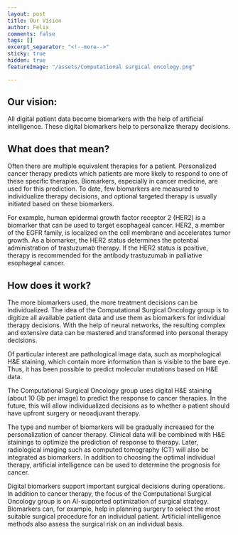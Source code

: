 ```yaml
---
layout: post
title: Our Vision
author: Felix
comments: false
tags: []
excerpt_separator: "<!--more-->"
sticky: true
hidden: true
featureImage: "/assets/Computational surgical oncology.png"

---
```

## Our vision:

All digital patient data become biomarkers with the help of artificial intelligence. These digital biomarkers help to personalize therapy decisions. <!--more-->

## What does that mean?

Often there are multiple equivalent therapies for a patient. Personalized cancer therapy predicts which patients are more likely to respond to one of these specific therapies. Biomarkers, especially in cancer medicine, are used for this prediction. To date, few biomarkers are measured to individualize therapy decisions, and optional targeted therapy is usually initiated based on these biomarkers.

For example, human epidermal growth factor receptor 2 (HER2) is a biomarker that can be used to target esophageal cancer. HER2, a member of the EGFR family, is localized on the cell membrane and accelerates tumor growth. As a biomarker, the HER2 status determines the potential administration of trastuzumab therapy. If the HER2 status is positive, therapy is recommended for the antibody trastuzumab in palliative esophageal cancer.

## How does it work?

The more biomarkers used, the more treatment decisions can be individualized. The idea of the Computational Surgical Oncology group is to digitize all available patient data and use them as biomarkers for individual therapy decisions. With the help of neural networks, the resulting complex and extensive data can be mastered and transformed into personal therapy decisions. 

Of particular interest are pathological image data, such as morphological H&E staining, which contain more information than is visible to the bare eye. Thus, it has been possible to predict molecular mutations based on H&E data.

The Computational Surgical Oncology group uses digital H&E staining (about 10 Gb per image) to predict the response to cancer therapies. In the future, this will allow individualized decisions as to whether a patient should have upfront surgery or neoadjuvant therapy.

The type and number of biomarkers will be gradually increased for the personalization of cancer therapy. Clinical data will be combined with H&E stainings to optimize the prediction of response to therapy. Later, radiological imaging such as computed tomography (CT) will also be integrated as biomarkers. In addition to choosing the optimal individual therapy, artificial intelligence can be used to determine the prognosis for cancer.

Digital biomarkers support important surgical decisions during operations. In addition to cancer therapy, the focus of the Computational Surgical Oncology group is on AI-supported optimization of surgical strategy. Biomarkers can, for example, help in planning surgery to select the most suitable surgical procedure for an individual patient. Artificial intelligence methods also assess the surgical risk on an individual basis.